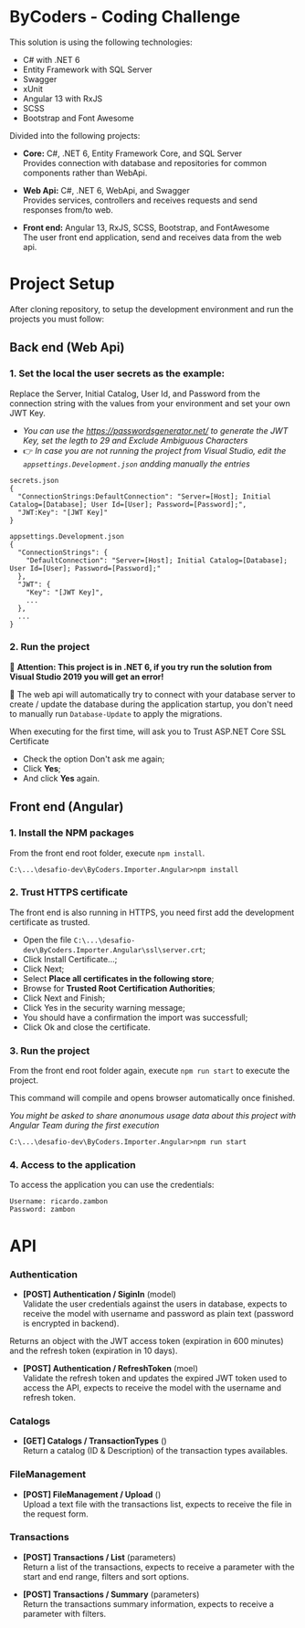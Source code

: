 # ByCoders - Coding Challenge

This solution is using the following technologies:

- C# with .NET 6
- Entity Framework with SQL Server
- Swagger
- xUnit
- Angular 13 with RxJS
- SCSS
- Bootstrap and Font Awesome

Divided into the following projects:

- **Core:** C#, .NET 6, Entity Framework Core, and SQL Server<br />
Provides connection with database and repositories for common components rather than WebApi.

- **Web Api:** C#, .NET 6, WebApi, and Swagger<br />
Provides services, controllers and receives requests and send responses from/to web.

- **Front end:** Angular 13, RxJS, SCSS, Bootstrap, and FontAwesome<br />
The user front end application, send and receives data from the web api.


# Project Setup

After cloning repository, to setup the development environment and run the projects you must follow:

## Back end (Web Api)

### 1. Set the local the user secrets as the example:
Replace the Server, Initial Catalog, User Id, and Password from the connection string with the values from your environment and set your own JWT Key.
- *You can use the https://passwordsgenerator.net/ to generate the JWT Key, set the legth to 29 and Exclude Ambiguous Characters*
- :point_right: *In case you are not running the project from Visual Studio, edit the ```appsettings.Development.json``` andding manually the entries*

```
secrets.json
{
  "ConnectionStrings:DefaultConnection": "Server=[Host]; Initial Catalog=[Database]; User Id=[User]; Password=[Password];",
  "JWT:Key": "[JWT Key]"
}
```
```
appsettings.Development.json
{
  "ConnectionStrings": {
    "DefaultConnection": "Server=[Host]; Initial Catalog=[Database]; User Id=[User]; Password=[Password];"
  },
  "JWT": {
    "Key": "[JWT Key]",
    ...
  },
  ...
}
```

### 2. Run the project

:red_circle: **Attention: This project is in .NET 6, if you try run the solution from Visual Studio 2019 you will get an error!**

:yellow_heart: The web api will automatically try to connect with your database server to create / update the database during the application startup, you don't need to manually run ```Database-Update``` to apply the migrations.

When executing for the first time, will ask you to Trust ASP.NET Core SSL Certificate

- Check the option Don't ask me again;
- Click **Yes**;
- And click **Yes** again.

## Front end (Angular)

### 1. Install the NPM packages 

From the front end root folder, execute ```npm install```.

```
C:\...\desafio-dev\ByCoders.Importer.Angular>npm install
```

### 2. Trust HTTPS certificate

The front end is also running in HTTPS, you need first add the development certificate as trusted.

- Open the file ```C:\...\desafio-dev\ByCoders.Importer.Angular\ssl\server.crt```;
- Click Install Certificate...;
- Click Next;
- Select **Place all certificates in the following store**;
- Browse for **Trusted Root Certification Authorities**;
- Click Next and Finish;
- Click Yes in the security warning message;
- You should have a confirmation the import was successfull;
- Click Ok and close the certificate.

### 3. Run the project

From the front end root folder again, execute ```npm run start``` to execute the project.

This command will compile and opens browser automatically once finished.

*You might be asked to share anonumous usage data about this project with Angular Team during the first execution*

```
C:\...\desafio-dev\ByCoders.Importer.Angular>npm run start
```

### 4. Access to the application

To access the application you can use the credentials:

```
Username: ricardo.zambon
Password: zambon
```

# API
### Authentication
* **[POST] Authentication / SiginIn** (model)<br />
Validate the user credentials against the users in database, expects to receive the model with username and password as plain text (password is encrypted in backend).

Returns an object with the JWT access token (expiration in 600 minutes) and the refresh token (expiration in 10 days).

* **[POST] Authentication / RefreshToken** (moel)<br />
Validate the refresh token and updates the expired JWT token used to access the API, expects to receive the model with the username and refresh token.


### Catalogs
* **[GET] Catalogs / TransactionTypes** ()<br />
Return a catalog (ID & Description) of the transaction types availables.


### FileManagement
* **[POST] FileManagement / Upload** ()<br />
Upload a text file with the transactions list, expects to receive the file in the request form.

### Transactions
* **[POST] Transactions / List** (parameters)<br />
Return a list of the transactions, expects to receive a parameter with the start and end range, filters and sort options.

* **[POST] Transactions / Summary** (parameters)<br />
Return the transactions summary information, expects to receive a parameter with filters.
